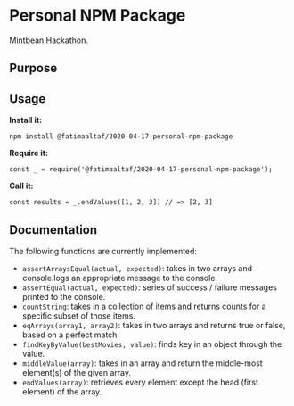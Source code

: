 # Personal NPM Package

Mintbean Hackathon. 

## Purpose

## Usage

**Install it:**

`npm install @fatimaaltaf/2020-04-17-personal-npm-package`

**Require it:**

`const _ = require('@fatimaaltaf/2020-04-17-personal-npm-package');`

**Call it:**

`const results = _.endValues([1, 2, 3]) // => [2, 3]`

## Documentation

The following functions are currently implemented:

* `assertArraysEqual(actual, expected)`: takes in two arrays and console.logs an appropriate message to the console.
* `assertEqual(actual, expected)`: series of success / failure messages printed to the console.
* `countString`: takes in a collection of items and returns counts for a specific subset of those items.
* `eqArrays(array1, array2)`: takes in two arrays and returns true or false, based on a perfect match.
* `findKeyByValue(bestMovies, value)`: finds key in an object through the value.
* `middleValue(array)`: takes in an array and return the middle-most element(s) of the given array.
* `endValues(array)`: retrieves every element except the head (first element) of the array.
